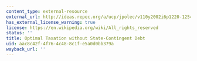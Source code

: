 ```yaml
---
content_type: external-resource
external_url: http://ideas.repec.org/a/ucp/jpolec/v110y2002i6p1220-1254.html
has_external_license_warning: true
license: https://en.wikipedia.org/wiki/All_rights_reserved
status: ''
title: Optimal Taxation without State-Contingent Debt
uid: aac8c42f-4f76-4c48-8c1f-e5a0d0bb379a
wayback_url: ''
---
```


